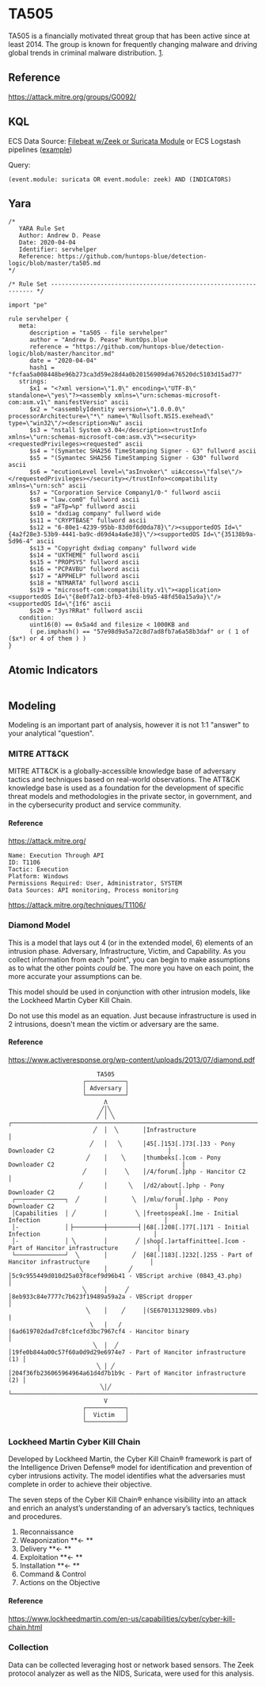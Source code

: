 # TA505
TA505 is a financially motivated threat group that has been active since at least 2014. The group is known for frequently changing malware and driving global trends in criminal malware distribution. [1](https://attack.mitre.org/groups/G0092/).

## Reference
https://attack.mitre.org/groups/G0092/

## KQL
ECS Data Source: [Filebeat w/Zeek or Suricata Module](https://www.elastic.co/beats/filebeat) or ECS Logstash pipelines ([example](https://github.com/rocknsm/rock-dashboards/tree/master/ecs-configuration/logstash/conf.d))

Query:
```
(event.module: suricata OR event.module: zeek) AND (INDICATORS)
```

## Yara
```
/*
   YARA Rule Set
   Author: Andrew D. Pease
   Date: 2020-04-04
   Identifier: servhelper
   Reference: https://github.com/huntops-blue/detection-logic/blob/master/ta505.md
*/

/* Rule Set ----------------------------------------------------------------- */

import "pe"

rule servhelper {
   meta:
      description = "ta505 - file servhelper"
      author = "Andrew D. Pease" HuntOps.blue
      reference = "https://github.com/huntops-blue/detection-logic/blob/master/hancitor.md"
      date = "2020-04-04"
      hash1 = "fcfaa5a008448be96b273ca3d59e28d4a0b20156909da676520dc5103d15ad77"
   strings:
      $x1 = "<?xml version=\"1.0\" encoding=\"UTF-8\" standalone=\"yes\"?><assembly xmlns=\"urn:schemas-microsoft-com:asm.v1\" manifestVersio" ascii
      $x2 = "<assemblyIdentity version=\"1.0.0.0\" processorArchitecture=\"*\" name=\"Nullsoft.NSIS.exehead\" type=\"win32\"/><description>Nu" ascii
      $s3 = "nstall System v3.04</description><trustInfo xmlns=\"urn:schemas-microsoft-com:asm.v3\"><security><requestedPrivileges><requested" ascii
      $s4 = "(Symantec SHA256 TimeStamping Signer - G3" fullword ascii
      $s5 = "(Symantec SHA256 TimeStamping Signer - G30" fullword ascii
      $s6 = "ecutionLevel level=\"asInvoker\" uiAccess=\"false\"/></requestedPrivileges></security></trustInfo><compatibility xmlns=\"urn:sch" ascii
      $s7 = "Corporation Service Company1/0-" fullword ascii
      $s8 = "law.com0" fullword ascii
      $s9 = "aFTp=%p" fullword ascii
      $s10 = "dxdiag company" fullword wide
      $s11 = "CRYPTBASE" fullword ascii
      $s12 = "6-80e1-4239-95bb-83d0f6d0da78}\"/><supportedOS Id=\"{4a2f28e3-53b9-4441-ba9c-d69d4a4a6e38}\"/><supportedOS Id=\"{35138b9a-5d96-4" ascii
      $s13 = "Copyright dxdiag company" fullword wide
      $s14 = "UXTHEME" fullword ascii
      $s15 = "PROPSYS" fullword ascii
      $s16 = "PCPAVBU" fullword ascii
      $s17 = "APPHELP" fullword ascii
      $s18 = "NTMARTA" fullword ascii
      $s19 = "microsoft-com:compatibility.v1\"><application><supportedOS Id=\"{8e0f7a12-bfb3-4fe8-b9a5-48fd50a15a9a}\"/><supportedOS Id=\"{1f6" ascii
      $s20 = "3ys?RRat" fullword ascii
   condition:
      uint16(0) == 0x5a4d and filesize < 1000KB and
      ( pe.imphash() == "57e98d9a5a72c8d7ad8fb7a6a58b3daf" or ( 1 of ($x*) or 4 of them ) )
}
```

## Atomic Indicators
```

```

## Modeling
Modeling is an important part of analysis, however it is not 1:1 "answer" to your analytical "question".

### MITRE ATT&CK
MITRE ATT&CK is a globally-accessible knowledge base of adversary tactics and techniques based on real-world observations. The ATT&CK knowledge base is used as a foundation for the development of specific threat models and methodologies in the private sector, in government, and in the cybersecurity product and service community.

#### Reference
https://attack.mitre.org/

```
Name: Execution Through API
ID: T1106
Tactic: Execution
Platform: Windows
Permissions Required: User, Administrator, SYSTEM
Data Sources: API monitoring, Process monitoring
```
https://attack.mitre.org/techniques/T1106/

### Diamond Model
This is a model that lays out 4 (or in the extended model, 6) elements of an intrusion phase. Adversary, Infrastructure, Victim, and Capability. As you collect information from each "point", you can begin to make assumptions as to what the other points _could_ be. The more you have on each point, the more accurate your assumptions can be.

This model should be used in conjunction with other intrusion models, like the Lockheed Martin Cyber Kill Chain.

Do not use this model as an equation. Just because infrastructure is used in 2 intrusions, doesn't mean the victim or adversary are the same.

#### Reference
https://www.activeresponse.org/wp-content/uploads/2013/07/diamond.pdf

```
                         TA505
                     ┌───────────┐                                                                             
                     │ Adversary │                                                                             
                     └───────────┘                                                                             
                           Λ                                                                                   
                          ╱│╲                                                                                  
                         ╱ │ ╲        ┌───────────────────────────────────────────────────────────────────────┐
                        ╱  │  ╲       │Infrastructure                                                         │
                       ╱   │   ╲      │45[.]153[.]73[.]33 - Pony Downloader C2                                │
                      ╱    │    ╲     │thumbeks[.]com - Pony Downloader C2                                    │
                     ╱     │     ╲    │/4/forum[.]php - Hancitor C2                                           │
                    ╱      │      ╲   │/d2/about[.]php - Pony Downloader C2                                   │
 ┌──────────────┐  ╱       │       ╲  │/mlu/forum[.]php - Pony Downloader C2                                  │
 │Capabilities  │ ╱        │        ╲ │freetospeak[.]me - Initial Infection                                   │
 │-             │▕─────────┼─────────▏│68[.]208[.]77[.]171 - Initial Infection                                │
 │-             │ ╲        │        ╱ │shop[.]artaffinittee[.]com - Part of Hancitor infrastructure           │
 └──────────────┘  ╲       │       ╱  │68[.]183[.]232[.]255 - Part of Hancitor infrastructure                 │
                    ╲      │      ╱   │5c9c955449d010d25a03f8cef9d96b41 - VBScript archive (0843_43.php)      │
                     ╲     │     ╱    │8eb933c84e7777c7b623f19489a59a2a - VBScript dropper                    │
                      ╲    │    ╱     │(SE670131329809.vbs)                                                   |
                       \   |   /      |6ad619702dad7c8fc1cefd3bc7967cf4 - Hancitor binary                     │
                        ╲  │  ╱       │19fe0b844a00c57f60a0d9d29e6974e7 - Part of Hancitor infrastructure (1) │
                         ╲ │ ╱        │204f36fb236065964964a61d4d7b1b9c - Part of Hancitor infrastructure (2) │
                          ╲│╱         └───────────────────────────────────────────────────────────────────────┘
                           V                                                                                   
                     ┌───────────┐                                                                             
                     │  Victim   │                                                                             
                     └───────────┘                                                                                             
```

### Lockheed Martin Cyber Kill Chain
Developed by Lockheed Martin, the Cyber Kill Chain® framework is part of the Intelligence Driven Defense® model for identification and prevention of cyber intrusions activity. The model identifies what the adversaries must complete in order to achieve their objective.

The seven steps of the Cyber Kill Chain® enhance visibility into an attack and enrich an analyst’s understanding of an adversary’s tactics, techniques and procedures.

1. Reconnaissance
1. Weaponization **<- **
1. Delivery **<- **
1. Exploitation **<- **
1. Installation **<- **
1. Command & Control
1. Actions on the Objective

#### Reference
https://www.lockheedmartin.com/en-us/capabilities/cyber/cyber-kill-chain.html

### Collection
Data can be collected leveraging host or network based sensors. The Zeek protocol analyzer as well as the NIDS, Suricata, were used for this analysis.
